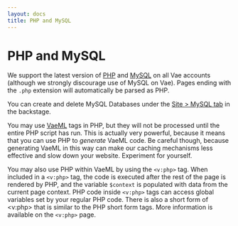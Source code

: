 ```yaml
---
layout: docs
title: PHP and MySQL
---
```


# PHP and MySQL

We support the latest version of [PHP](http://www.php.net/) and
[MySQL](http://www.mysql.com/) on all Vae accounts (although we strongly
discourage use of MySQL on Vae). Pages ending with the `.php` extension
will automatically be parsed as PHP.

You can create and delete MySQL Databases under the [Site &gt; MySQL
tab](/backstage.site/) in the backstage.

You may use [VaeML](/vaeml/) tags in PHP, but they will not be processed
until the entire PHP script has run. This is actually very powerful,
because it means that you can use PHP to *generate* VaeML code. Be
careful though, because generating VaeML in this way can make our
caching mechanisms less effective and slow down your website. Experiment
for yourself.

You may also use PHP within VaeML by using the `<v:php>` tag. When
included in a `<v:php>` tag, the code is executed after the rest of the
page is rendered by PHP, and the variable `$context` is populated with
data from the current page context. PHP code inside `<v:php>` tags can
access global variables set by your regular PHP code. There is also a
short form of &lt;v:php&gt; that is similar to the PHP short form tags.
More information is available on the `<v:php>` page.
